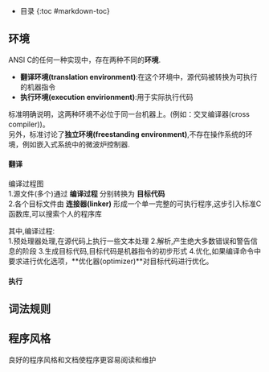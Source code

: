 - 目录
{:toc #markdown-toc}	

## 环境
ANSI C的任何一种实现中，存在两种不同的**环境**.
- **翻译环境(translation environment)**:在这个环境中，源代码被转换为可执行的机器指令
- **执行环境(execution envirionment)**:用于实际执行代码    

标准明确说明，这两种环境不必位于同一台机器上。(例如：交叉编译器(cross compiler))。   
另外，标准讨论了**独立环境(freestanding environment)**,不存在操作系统的环境，例如嵌入式系统中的微波炉控制器.


#### 翻译

编译过程图  
1.源文件(多个)通过 **编译过程** 分别转换为 **目标代码**  
2.各个目标文件由 **连接器(linker)** 形成一个单一完整的可执行程序,这步引入标准C函数库,可以搜索个人的程序库  

其中,编译过程:  
	1.预处理器处理,在源代码上执行一些文本处理
	2.解析,产生绝大多数错误和警告信息的阶段
	3.生成目标代码,目标代码是机器指令的初步形式
	4.优化,如果编译命令中要求进行优化选项，**优化器(optimizer)**对目标代码进行优化。



#### 执行




## 词法规则



## 程序风格
良好的程序风格和文档使程序更容易阅读和维护




